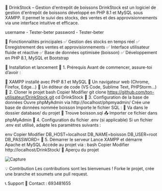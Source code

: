 🍾 DrinkStock – Gestion d'entrepôt de boissons
DrinkStock est un logiciel de gestion d'entrepôt de boissons développé en PHP 8.1 et MySQL sous XAMPP. Il permet le suivi des stocks, des ventes et des approvisionnements via une interface intuitive et efficace.

username - Tester-beter
password - Tester-beter

📌 Fonctionnalités principales
✅ Gestion des stocks en temps réel
✅ Enregistrement des ventes et approvisionnements
✅ Interface utilisateur fluide et réactive
✅ Base de données optimisée (boisson)
✅ Développement en PHP 8.1, MySQL et Bootstrap

🚀 Installation et lancement
🔹 1. Prérequis
Avant de commencer, assure-toi d’avoir :

🔹 XAMPP installé avec PHP 8.1 et MySQL
🔹 Un navigateur web (Chrome, Firefox, Edge…)
🔹 Un éditeur de code (VS Code, Sublime Text, PHPStorm…)
🔹 2. Cloner le projet
bash
Copier
Modifier
git clone https://github.com/ton-utilisateur/DrinkStock.git
cd DrinkStock
🔹 3. Configuration de la base de données
Ouvre phpMyAdmin via http://localhost/phpmyadmin/
Crée une base de données nommée boisson
Importe le fichier SQL :
📁 Va dans le dossier database/ du projet
📂 Trouve boisson.sql
📤 Importer ce fichier dans phpMyAdmin
🔹 4. Configuration du fichier .env (si applicable)
Si un fichier .env est utilisé, adapte les paramètres suivants :

env
Copier
Modifier
DB_HOST=localhost
DB_NAME=boisson
DB_USER=root
DB_PASSWORD=
🔹 5. Démarrer le serveur
Lance XAMPP et démarre Apache et MySQL
Accède au projet via :
bash
Copier
Modifier
http://localhost/DrinkStock/
📸 Aperçu du projet

![Capture](https://github.com/user-attachments/assets/ec940a0a-6811-4232-bec3-a178de258331)

💡 Contribution
Les contributions sont les bienvenues ! Forke le projet, crée une branche et soumets une pull request.

📞 Support
📧 Contact : 693481655
